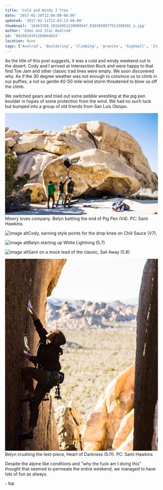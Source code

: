 ```yaml
---
title: 'Cold and Windy J Tree '
date: '2017-01-28T12:00:00-08:00'
updated: '2017-02-11T12:03:13-08:00'
thumbnail: '16463769_10154951230009547_8303650977913390281_o.jpg'
author: 'Eden and Itai Axelrad'
id: '6824819391289044924'
location: None
tags: ['Axelrad', 'Bouldering', 'Climbing', 'granite', 'highball', 'Itai', 'Joshua', 'trad', 'traditional', 'Tree']
---
```

As the title of this post suggests, it was a cold and windy weekend out in the desert. Cody and I arrived at Intersection Rock and were happy to that find Toe Jam and other classic trad lines were empty. We soon discovered why. As if the 30 degree weather was not enough to convince us to climb in our puffies, a not so gentle 40-50 mile wind storm threatened to blow us off the climb.

We switched gears and tried out some pebble wrestling at the pig pen boulder in hopes of some protection from the wind. We had no such luck but bumped into a group of old friends from San Luis Obispo.

![image alt](/images/16463769_10154951230009547_8303650977913390281_o.jpg)Misery loves company. Belyn battling the end of Pig Pen (V4). PC: Sami Hawkins.

![image alt](/images/IMG_3997.JPG)Cody, earning style points for the drop knee on Chili Sauce (V7).

![image alt](/images/IMG_4001.JPG)Belyn starting up White Lightning (5.7)

![image alt](/images/IMG_4015.JPG)Sami on a mock lead of the classic, Sail Away (5.8)

![image alt](/images/16252072_10154945993234547_331957342315451315_o.jpg)Belyn crushing the test-piece, Heart of Darkness (5.11). PC: Sami Hawkins

Despite the alpine like conditions and "why the fuck am I doing this" thought that seemed to permeate the entire weekend, we managed to have lots of fun as always.

\- Itai
